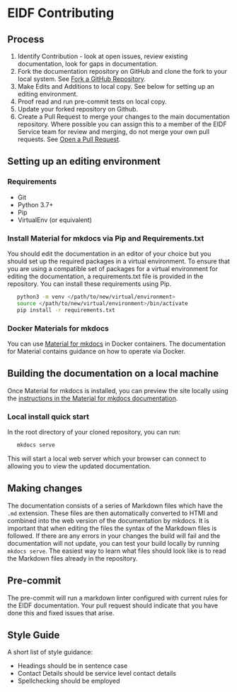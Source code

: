 # EIDF Contributing

## Process

1. Identify Contribution - look at open issues, review existing documentation, look for gaps in documentation.
1. Fork the documentation repository on GitHub and clone the fork to your local system. See [Fork a GitHub Repository](https://help.github.com/articles/fork-a-repo/).
1. Make Edits and Additions to local copy. See below for setting up an editing environment.
1. Proof read and run pre-commit tests on local copy.
1. Update your forked repository on Github.
1. Create a Pull Request to merge your changes to the main documentation repository. Where possible you can assign this to a member of the EIDF Service team for review and merging, do not merge your own pull requests. See [Open a Pull Request](https://help.github.com/articles/using-pull-requests/).

## Setting up an editing environment

### Requirements

- Git
- Python 3.7+
- Pip
- VirtualEnv (or equivalent)

### Install Material for mkdocs via Pip and Requirements.txt

You should edit the documentation in an editor of your choice but you should set up
the required packages in a virtual environment. To ensure that you are using a compatible
set of packages for a virtual environment for editing the documentation, a requirements.txt
file is provided in the repository. You can install these requirements using Pip.

```bash
   python3 -m venv </path/to/new/virtual/environment>
   source </path/to/new/virtual/environment>/bin/activate
   pip install -r requirements.txt
```

### Docker Materials for mkdocs

You can use [Material for mkdocs](https://squidfunk.github.io/mkdocs-material/getting-started/)
in Docker containers. The documentation for
Material contains guidance on how to operate via Docker.

## Building the documentation on a local machine

Once Material for mkdocs is installed, you can preview the site locally using the
[instructions in the Material for mkdocs documentation](https://squidfunk.github.io/mkdocs-material/creating-your-site/#previewing-as-you-write).

### Local install quick start

In the root directory of your cloned repository, you can run:

```bash
   mkdocs serve
```

This will start a local web server which your browser can connect to
allowing you to view the updated documentation.

## Making changes

The documentation consists of a series of Markdown files which have the `.md`
extension. These files are then automatically converted to HTMl and
combined into the web version of the documentation by mkdocs. It is
important that when editing the files the syntax of the Markdown files is
followed. If there are any errors in your changes the build will fail
and the documentation will not update, you can test your build locally
by running `mkdocs serve`. The easiest way to learn what files should look
like is to read the Markdown files already in the repository.

## Pre-commit

The pre-commit will run a markdown linter configured with current rules
for the EIDF documentation. Your pull request should indicate that you have done this and fixed issues that arise.

## Style Guide

A short list of style guidance:

- Headings should be in sentence case
- Contact Details should be service level contact details
- Spellchecking should be employed
